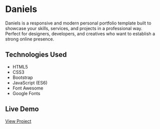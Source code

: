 # Daniels

Daniels is a responsive and modern personal portfolio template built to showcase your skills, services, and projects in a professional way.  
Perfect for designers, developers, and creatives who want to establish a strong online presence.

## Technologies Used
- HTML5
- CSS3
- Bootstrap
- JavaScript (ES6)
- Font Awesome
- Google Fonts

## Live Demo
[View Project](https://mohamedashraf011.github.io/Daniels/)
